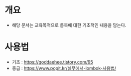 # 개요
- 해당 문서는 교육목적으로 롬복에 대한 기초적인 내용을 담는다.

# 사용법
- 기초 : <https://goddaehee.tistory.com/95>
- 중급 : <https://www.popit.kr/실무에서-lombok-사용법/>